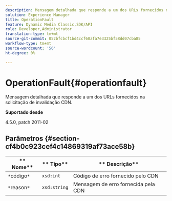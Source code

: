 ```yaml
---
description: Mensagem detalhada que responde a um dos URLs fornecidos na solicitação de invalidação CDN.
solution: Experience Manager
title: OperationFault
feature: Dynamic Media Classic,SDK/API
role: Developer,Administrator
translation-type: tm+mt
source-git-commit: 052bfcbcf1bd4ccf60afa7e3325bf58dd07cba85
workflow-type: tm+mt
source-wordcount: '56'
ht-degree: 0%

---
```



# OperationFault{#operationfault}

Mensagem detalhada que responde a um dos URLs fornecidos na solicitação de invalidação CDN.

**Suportado desde**

4.5.0, patch 2011-02

## Parâmetros {#section-cf4b0c923cef4c14869319af73ace58b}

| ** Nome** | ** Tipo** | ** Descrição** |
|---|---|---|
| `*`código`*` | `xsd:int` | Código de erro fornecido pelo CDN |
| `*`reason`*` | `xsd:string` | Mensagem de erro fornecida pela CDN |

